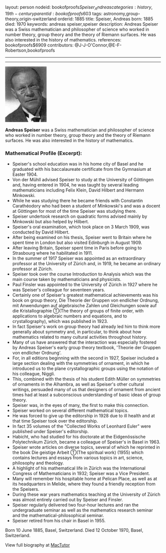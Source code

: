 layout: person
nodeid: bookofproofs$Speiser_Andreas
categories: history,19th-century
parentid: bookofproofs$603
tags: astronomy,group-theory,origin-switzerland
orderid: 1885
title: Speiser, Andreas
born: 1885
died: 1970
keywords: andreas speiser,speiser
description: Andreas Speiser was a Swiss mathematician and philosopher of science who worked in number theory, group theory and the theory of Riemann surfaces. He was also interested in the history of mathematics.
references: bookofproofs$6909
contributors: @J-J-O'Connor,@E-F-Robertson,bookofproofs

---



---

![Speiser_Andreas.jpg](https://github.com/bookofproofs/bookofproofs.github.io/blob/main/_sources/_assets/images/portraits/Speiser_Andreas.jpg?raw=true)

**Andreas Speiser** was a Swiss mathematician and philosopher of science who worked in number theory, group theory and the theory of Riemann surfaces. He was also interested in the history of mathematics.

### Mathematical Profile (Excerpt):
* Speiser's school education was in his home city of Basel and he graduated with his baccalaureate certificate from the Gymnasium at Easter 1904.
* Von der Mühll advised Speiser to study at the University of Göttingen and, having entered in 1904, he was taught by several leading mathematicians including Felix Klein, David Hilbert and Hermann Minkowski.
* While he was studying there he became friends with Constantin Carathéodory who had been a student of Minkowski's and was a docent at Göttingen for most of the time Speiser was studying there.
* Speiser undertook research on quadratic forms advised mainly by Minkowski but also helped by Hilbert.
* Speiser's oral examination, which took place on 3 March 1909, was conducted by David Hilbert.
* After being examined on his thesis, Speiser went to Britain where he spent time in London but also visited Edinburgh in August 1909.
* After leaving Britain, Speiser spent time in Paris before going to Strasbourg where he habilitated in 1911.
* In the summer of 1917 Speiser was appointed as an extraordinary professor at the University of Zürich and, in 1919, he became an ordinary professor at Zürich.
* Speiser took over the course Introduction to Analysis which was the main course taken by mathematicians and physicists.
* Paul Finsler was appointed to the University of Zürich in 1927 where he was Speiser's colleague for seventeen years.
* Certainly one of Speiser's greatest mathematical achievements was his book on group theory, Die Theorie der Gruppen von endlicher Ordnung, mit Anwendungen auf algebraische Zahlen und Gleichungen sowie auf die Kristallographie Ⓣ(The theory of groups of finite order, with applications to algebraic numbers and equations, and to crystallography), which was published in 1923.
* In fact Speiser's work on group theory had already led him to think more generally about symmetry and, in particular, to think about how mathematics related to many cultural activities throughout history.
* Many of us have answered that the interaction was especially fostered by Andreas Speiser's early group theory textbook, 'Theorie der Gruppen von endlicher Ordnung'.
* For, in all editions beginning with the second in 1927, Speiser included a large section dealing with the symmetries of ornament, in which he introduced us to the plane crystallographic groups using the notation of his colleague, Niggli.
* This, combined with the thesis of his student Edith Müller on symmetries of ornaments in the Alhambra, as well as Speiser's other cultural writings, persuaded many of us that designers of ornament from ancient times had at least a subconscious understanding of basic ideas of group theory.
* Speiser was, in the eyes of many, the first to make this connection.
* Speiser worked on several different mathematical topics.
* He was forced to give up the editorship in 1928 due to ill health and at that time Speiser took over the editorship.
* In fact 35 volumes of the "Collected Works of Leonhard Euler" were published under Speiser's editorship.
* Habicht, who had studied for his doctorate at the Eidgenössische Polytechnikum Zürich, became a colleague of Speiser's in Basel in 1963.
* Speiser wrote articles on diverse topics, several of which he reprinted in the book Die geistige Arbeit Ⓣ(The spiritual work) (1955) which contains lectures and essays from various topics in art, science, philosophy and theology.
* A highlight of his mathematical life in Zürich was the International Congress of Mathematicians in 1932; Speiser was a Vice President.
* Many will remember his hospitable home at Pelican Place, as well as at its headquarters in Melide, where they found a friendly reception from the Speisers.
* During these war years mathematics teaching at the University of Zürich was almost entirely carried out by Speiser and Finsler.
* Speiser regularly delivered two four-hour lectures and ran the undergraduate seminar as well as the mathematics research seminar and the mathematical-philosophical seminar.
* Speiser retired from his chair in Basel in 1955.

Born 10 June 1885, Basel, Switzerland. Died 12 October 1970, Basel, Switzerland.

View full biography at [MacTutor](https://mathshistory.st-andrews.ac.uk/Biographies/Speiser_Andreas/)
